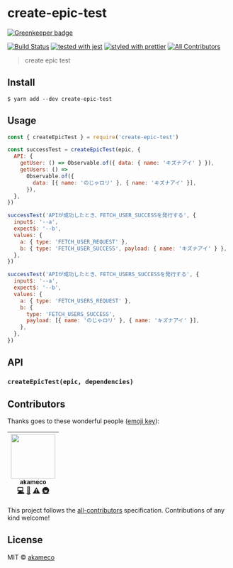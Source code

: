 # create-epic-test

[![Greenkeeper badge](https://badges.greenkeeper.io/akameco/create-epic-test.svg)](https://greenkeeper.io/)

[![Build Status](https://travis-ci.org/akameco/create-epic-test.svg?branch=master)](https://travis-ci.org/akameco/create-epic-test)
[![tested with jest](https://img.shields.io/badge/tested_with-jest-99424f.svg)](https://github.com/facebook/jest)
[![styled with prettier](https://img.shields.io/badge/styled_with-prettier-ff69b4.svg)](https://github.com/prettier/prettier)
[![All Contributors](https://img.shields.io/badge/all_contributors-1-orange.svg?style=flat-square)](#contributors)

> create epic test

## Install

```
$ yarn add --dev create-epic-test
```

## Usage

```js
const { createEpicTest } = require('create-epic-test')

const successTest = createEpicTest(epic, {
  API: {
    getUser: () => Observable.of({ data: { name: 'キズナアイ' } }),
    getUsers: () =>
      Observable.of({
        data: [{ name: 'のじゃロリ' }, { name: 'キズナアイ' }],
      }),
  },
})

successTest('APIが成功したとき、FETCH_USER_SUCCESSを発行する', {
  input$: '--a',
  expect$: '--b',
  values: {
    a: { type: 'FETCH_USER_REQUEST' },
    b: { type: 'FETCH_USER_SUCCESS', payload: { name: 'キズナアイ' } },
  },
})

successTest('APIが成功したとき、FETCH_USERS_SUCCESSを発行する', {
  input$: '--a',
  expect$: '--b',
  values: {
    a: { type: 'FETCH_USERS_REQUEST' },
    b: {
      type: 'FETCH_USERS_SUCCESS',
      payload: [{ name: 'のじゃロリ' }, { name: 'キズナアイ' }],
    },
  },
})
```

## API

### `createEpicTest(epic, dependencies)`

## Contributors

Thanks goes to these wonderful people ([emoji key](https://github.com/kentcdodds/all-contributors#emoji-key)):

<!-- ALL-CONTRIBUTORS-LIST:START - Do not remove or modify this section -->

<!-- prettier-ignore -->
| [<img src="https://avatars2.githubusercontent.com/u/4002137?v=4" width="100px;"/><br /><sub>akameco</sub>](http://akameco.github.io)<br />[💻](https://github.com/akameco/create-epic-test/commits?author=akameco "Code") [📖](https://github.com/akameco/create-epic-test/commits?author=akameco "Documentation") [⚠️](https://github.com/akameco/create-epic-test/commits?author=akameco "Tests") [🚇](#infra-akameco "Infrastructure (Hosting, Build-Tools, etc)") |
| :---: |

<!-- ALL-CONTRIBUTORS-LIST:END -->

This project follows the [all-contributors](https://github.com/kentcdodds/all-contributors) specification. Contributions of any kind welcome!

## License

MIT © [akameco](http://akameco.github.io)
